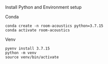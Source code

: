 Install Python and Environment setup 

Conda
```
conda create -n room-acoustics python=3.7.15
conda activate room-acoustics
```
Venv
```
pyenv install 3.7.15
python -m venv
source venv/bin/activate
```
